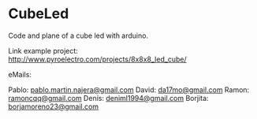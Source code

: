 CubeLed
=======

Code and plane of a cube led with arduino.

Link example project:
http://www.pyroelectro.com/projects/8x8x8_led_cube/

eMails:

Pablo: pablo.martin.najera@gmail.com
David: da17mo@gmail.com
Ramon: ramoncqq@gmail.com
Denís: deniml1994@gmail.com
Borjita: borjamoreno23@gmail.com
